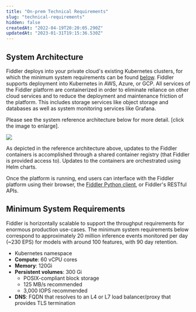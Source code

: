 ```yaml
---
title: "On-prem Technical Requirements"
slug: "technical-requirements"
hidden: false
createdAt: "2022-04-19T20:20:05.290Z"
updatedAt: "2023-01-31T19:15:36.530Z"
---
```

## System Architecture

Fiddler deploys into your private cloud's existing Kubernetes clusters, for which the minimum system requirements can be found [below](https://docs.fiddler.ai/docs/technical-requirements#minimum-system-requirements).  Fiddler supports deployment into Kubernetes in AWS, Azure, or GCP.  All services of the Fiddler platform are containerized in order to eliminate reliance on other cloud services and to reduce the deployment and maintenance friction of the platform.  This includes storage services like object storage and databases as well as system monitoring services like Grafana.  

Please see the system reference architecture below for more detail. \[click the image to enlarge].

![](https://files.readme.io/ecad416-Screenshot_2022-12-08_at_12.26.17_PM.png)

As depicted in the reference architecture above, updates to the Fiddler containers is accomplished through a shared container registry (that Fiddler is provided access to).  Updates to the containers are orchestrated using Helm charts.

Once the platform is running, end users can interface with the Fiddler platform using their browser, the [Fiddler Python client](https://docs.fiddler.ai/reference/about-the-fiddler-client), or Fiddler's RESTful APIs.

## Minimum System Requirements

Fiddler is horizontally scalable to support the throughput requirements for enormous production use-cases. The minimum system requirements below correspond to approximately 20 million inference events monitored per day (~230 EPS) for models with around 100 features, with 90 day retention.

- Kubernetes namespace
- **Compute**: 60 vCPU cores
- **Memory**: 120Gi
- **Persistent volumes**: 300 Gi 
  - POSIX-compliant block storage
  - 125 MB/s recommended
  - 3,000 IOPS recommended
- **DNS**: FQDN that resolves to an L4 or L7 load balancer/proxy that provides TLS termination